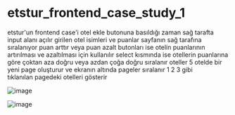 # etstur_frontend_case_study_1
etstur'un frontend case'i
otel ekle butonuna basıldığı zaman sağ tarafta input alanı açılır
girilen otel isimleri ve puanlar sayfanın sağ tarafına sıralanıyor
puan arttır veya puan azalt butonları ise otelin puanlarının artırılması ve azaltılması için kullanılır
select kısmında ise otellerin puanlarına göre çoktan aza doğru veya azdan çoğa doğru sıralanır
oteller 5 otelde bir yeni page oluşturur ve ekranın altında pageler sıralanır 1 2 3 gibi  
tıklanılan pagedeki otelleri gösterir 




![image](https://user-images.githubusercontent.com/110103127/198336771-17045c22-3b4a-43a8-9e54-f72a3548439d.png)

![image](https://user-images.githubusercontent.com/110103127/198695603-32d979da-c19e-4c3b-91ec-8bdf72a4f5d8.png)

